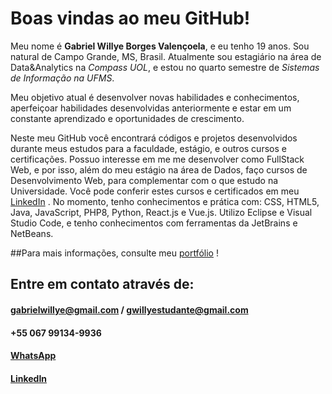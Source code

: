 # Boas vindas ao meu GitHub!

Meu nome é **Gabriel Willye Borges Valençoela**, e eu tenho 19 anos. Sou natural de Campo Grande, MS, Brasil. Atualmente sou estagiário na área de Data&Analytics na _Compass UOL_, e estou no quarto semestre de _Sistemas de Informação na UFMS_.

Meu objetivo atual é desenvolver novas habilidades e conhecimentos, aperfeiçoar habilidades desenvolvidas anteriormente e estar em um constante aprendizado e oportunidades de crescimento.

Neste meu GitHub você encontrará códigos e projetos desenvolvidos durante meus estudos para a faculdade, estágio, e outros cursos e certificações. Possuo interesse em me me desenvolver como FullStack Web, e por isso, além do meu estágio na área de Dados, faço cursos de Desenvolvimento Web, para complementar com o que estudo na Universidade. Você pode conferir estes cursos e certificados em meu [LinkedIn](https://www.linkedin.com/in/gabrielwillye/) .
No momento, tenho conhecimentos e prática com: CSS, HTML5, Java, JavaScript, PHP8, Python, React.js e Vue.js. Utilizo Eclipse e Visual Studio Code, e tenho conhecimentos com ferramentas da JetBrains e NetBeans.

##Para mais informações, consulte meu [portfólio](gwillye.github.io) !

## Entre em contato através de:
#### gabrielwillye@gmail.com / gwillyestudante@gmail.com
#### +55 067 99134-9936
#### [WhatsApp](https://api.whatsapp.com/send/?phone=%2B55067991349936&text&type=phone_number&app_absent=0)
#### [LinkedIn](https://www.linkedin.com/in/gabrielwillye/)
